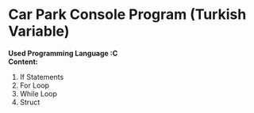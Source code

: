 # Car Park Console Program (Turkish Variable)

<b>Used Programming Language :C</b><br>
<b>Content:</b>
<ol>
 <li>If Statements</li>
 <li>For Loop</li>
 <li>While Loop</li>
 <li>Struct</li>
</ol>

